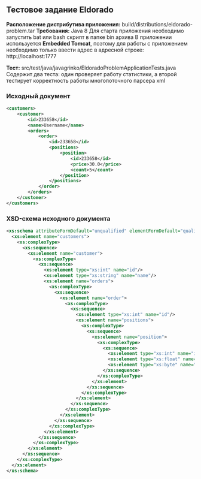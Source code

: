 ## Тестовое задание Eldorado

**Расположение дистрибутива приложения:** build/distributions/eldorado-problem.tar
**Требования:** Java 8
Для старта приложения необходимо запустить bat или bash скрипт в папке bin архива
В приложении используется **Embedded Tomcat**, поэтому для работы с приложением необходимо только ввести адрес в адресной строке:
http://localhost:1777

**Тест:** src/test/java/javagrinko/EldoradoProblemApplicationTests.java
Содержит два теста: один проверяет работу статистики, а второй тестирует корректность работы многопоточного парсера xml

### Исходный документ
```xml
<customers>
	<customer>
		<id>233658</id>
		<name>Username</name>
		<orders>
			<order>
				<id>233658</id>
				<positions>
					<position>
						<id>233658</id>
						<price>30.0</price>
						<count>5</count>
					</position>
				</positions>
			</order>
		</orders>
	</customer>
</customers>
```
### XSD-схема исходного документа
```xml
<xs:schema attributeFormDefault="unqualified" elementFormDefault="qualified" xmlns:xs="http://www.w3.org/2001/XMLSchema">
  <xs:element name="customers">
    <xs:complexType>
      <xs:sequence>
        <xs:element name="customer">
          <xs:complexType>
            <xs:sequence>
              <xs:element type="xs:int" name="id"/>
              <xs:element type="xs:string" name="name"/>
              <xs:element name="orders">
                <xs:complexType>
                  <xs:sequence>
                    <xs:element name="order">
                      <xs:complexType>
                        <xs:sequence>
                          <xs:element type="xs:int" name="id"/>
                          <xs:element name="positions">
                            <xs:complexType>
                              <xs:sequence>
                                <xs:element name="position">
                                  <xs:complexType>
                                    <xs:sequence>
                                      <xs:element type="xs:int" name="id"/>
                                      <xs:element type="xs:float" name="price"/>
                                      <xs:element type="xs:byte" name="count"/>
                                    </xs:sequence>
                                  </xs:complexType>
                                </xs:element>
                              </xs:sequence>
                            </xs:complexType>
                          </xs:element>
                        </xs:sequence>
                      </xs:complexType>
                    </xs:element>
                  </xs:sequence>
                </xs:complexType>
              </xs:element>
            </xs:sequence>
          </xs:complexType>
        </xs:element>
      </xs:sequence>
    </xs:complexType>
  </xs:element>
</xs:schema>
```